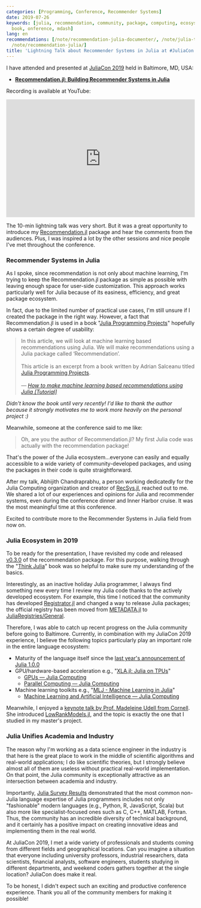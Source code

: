 ```yaml
---
categories: [Programming, Conference, Recommender Systems]
date: 2019-07-26
keywords: [julia, recommendation, community, package, computing, ecosystem, recommendations,
  book, onference, mdash]
lang: en
recommendations: [/note/recommendation-julia-documenter/, /note/julia-travis-ci-to-github-actions/,
  /note/recommendation-julia/]
title: 'Lightning Talk about Recommender Systems in Julia at #JuliaCon 2019'
---
```


I have attended and presented at [JuliaCon 2019](https://juliacon.org/2019/) held in Baltimore, MD, USA:

- **[Recommendation.jl: Building Recommender Systems in Julia](https://pretalx.com/juliacon2019/talk/FFXKCX/)**

<script async class="speakerdeck-embed" data-id="7c5a8d8d54b44719b535f7e9b9764efc" data-ratio="1.77777777777778" src="//speakerdeck.com/assets/embed.js"></script>

Recording is available at YouTube:

<iframe width="560" height="315" style="max-width: 100%;" src="https://www.youtube.com/embed/kC8LKQ_YjyM" frameborder="0" allow="accelerometer; autoplay; encrypted-media; gyroscope; picture-in-picture" allowfullscreen></iframe>

The 10-min lightning talk was very short. But it was a great opportunity to introduce my [Recommendation.jl](https://github.com/takuti/Recommendation.jl/) package and hear the comments from the audiences. Plus, I was inspired a lot by the other sessions and nice people I've met throughout the conference.

### Recommender Systems in Julia

As I spoke, since recommendation is not only about machine learning, I'm trying to keep the Recommendation.jl package as simple as possible with leaving enough space for user-side customization. This approach works particularly well for Julia because of its easiness, efficiency, and great package ecosystem.

In fact, due to the limited number of practical use cases, I'm still unsure if I created the package in the right way. However, a fact that Recommendation.jl is used in a book "[Julia Programming Projects](https://www.packtpub.com/big-data-and-business-intelligence/julia-programming-projects)" hopefully shows a certain degree of usability:

> In this article, we will look at machine learning based recommendations using Julia. We will make recommendations using a Julia package called ‘Recommendation’.<br /><br />
> This article is an excerpt from a book written by Adrian Salceanu titled [Julia Programming Projects](https://www.packtpub.com/big-data-and-business-intelligence/julia-programming-projects).<br/><br />
> *&mdash; [How to make machine learning based recommendations using Julia [Tutorial]](https://hub.packtpub.com/how-to-make-machine-learning-based-recommendations-using-julia-tutorial/)*

*Didn't know the book until very recently! I'd like to thank the author because it strongly motivates me to work more heavily on the personal project :)*

Meanwhile, someone at the conference said to me like:

> Oh, are you the author of Recommendation.jl? My first Julia code was actually with the recommendation package!

That's the power of the Julia ecosystem...everyone can easily and equally accessible to a wide variety of community-developed packages, and using the packages in their code is quite straightforward.

After my talk, Abhijith Chandraprabhu, a person working dedicatedly for the Julia Computing organization and creator of [RecSys.jl](https://github.com/abhijithch/RecSys.jl), reached out to me. We shared a lot of our experiences and opinions for Julia and recommender systems, even during the conference dinner and Inner Harbor cruise. It was the most meaningful time at this conference.

Excited to contribute more to the Recommender Systems in Julia field from now on.

### Julia Ecosystem in 2019

To be ready for the presentation, I have revisited my code and released [v0.3.0](https://github.com/takuti/Recommendation.jl/releases/tag/v0.3.0) of the recommendation package. For this purpose, walking through the "[Think Julia](https://benlauwens.github.io/ThinkJulia.jl/latest/book.html)" book was so helpful to make sure my understanding of the basics.

Interestingly, as an inactive holiday Julia programmer, I always find something new every time I review my Julia code thanks to the actively developed ecosystem. For example, this time I noticed that the community has developed [Registrator.jl](https://github.com/JuliaRegistries/Registrator.jl) and changed a way to release Julia packages; the official registry has been moved from [METADATA.jl](https://github.com/JuliaLang/METADATA.jl) to [JuliaRegistries/General](https://github.com/JuliaRegistries/General). 

Therefore, I was able to catch up recent progress on the Julia community before going to Baltimore. Currently, in combination with my JuliaCon 2019 experience, I believe the following topics particularly play an important role in the entire language ecosystem:

- Maturity of the language itself since the [last year's announcement of Julia 1.0.0](https://julialang.org/blog/2018/08/one-point-zero)
- GPU/hardware-based acceleration e.g., "[XLA.jl: Julia on TPUs](https://www.youtube.com/watch?v=QeG1IWeVKek)"
    - [GPUs &mdash; Julia Computing](https://juliacomputing.com/domains/gpus.html)
    - [Parallel Computing &mdash; Julia Computing](https://juliacomputing.com/domains/parallel-computing.html)
- Machine learning toolkits e.g., "[MLJ - Machine Learning in Julia](https://www.youtube.com/watch?v=ByFglWPqNlg)"
    - [Machine Learning and Artificial Intelligence &mdash; Julia Computing](https://juliacomputing.com/domains/ml-and-ai.html)

Meanwhile, I enjoyed a [keynote talk by Prof. Madeleine Udell from Cornell](https://www.youtube.com/watch?v=BjMgo3liDZ8). She introduced [LowRankModels.jl](https://github.com/madeleineudell/LowRankModels.jl), and the topic is exactly the one that I studied in my master's project.

### Julia Unifies Academia and Industry

The reason why I'm working as a data science engineer in the industry is that here is the great place to work in the middle of scientific algorithms and real-world applications; I do like scientific theories, but I strongly believe almost all of them are useless without practical real-world implementation. On that point, the Julia community is exceptionally attractive as an intersection between academia and industry.

Importantly, [Julia Survey Results](https://www.youtube.com/watch?v=yx6lBSHqGfc) demonstrated that the most common non-Julia language expertise of Julia programmers includes not only "fashionable" modern languages (e.g., Python, R, JavaScript, Scala) but also more like specialist-focused ones such as C, C++, MATLAB, Fortran. Thus, the community has an incredible diversity of technical background, and it certainly has a positive impact on creating innovative ideas and implementing them in the real world.

At JuliaCon 2019, I met a wide variety of professionals and students coming from different fields and geographical locations. Can you imagine a situation that everyone including university professors, industrial researchers, data scientists, financial analysts, software engineers, students studying in different departments, and weekend coders gathers together at the single location? JuliaCon does make it real. 

To be honest, I didn't expect such an exciting and productive conference experience. Thank you all of the community members for making it possible!
